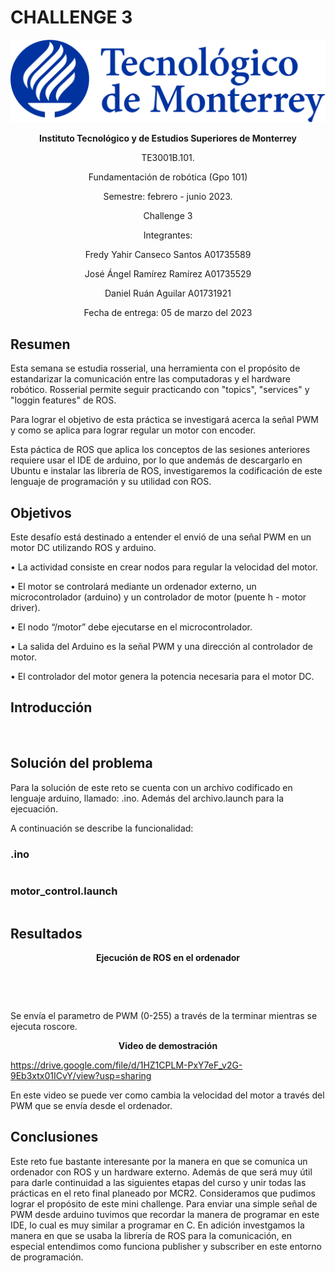 # CHALLENGE 3

<p align="center">
  <img src="https://github.com/engelSprt/Retos_Manchester_Robotics/blob/main/Challenge%201/Imagenes/tecnologico-de-monterrey-blue.png" />
</p>


**<p align="center">Instituto Tecnológico y de Estudios Superiores de Monterrey</p>**
<p align="center">TE3001B.101.</p>
<p align="center">Fundamentación de robótica (Gpo 101)</p>
<p align="center">Semestre: febrero - junio 2023.</p>
<p align="center">Challenge 3</p>
<p align="center"> Integrantes:</p>
<p align="center">Fredy Yahir Canseco Santos		A01735589</p>
<p align="center">José Ángel Ramírez Ramírez		A01735529</p>
<p align="center">Daniel Ruán Aguilar			A01731921</p>
<p align="center">Fecha de entrega: 05 de marzo del 2023</p>


## Resumen

Esta semana se estudia rosserial, una herramienta con el propósito de estandarizar la comunicación entre las computadoras y el hardware robótico.
Rosserial permite seguir practicando con "topics", "services" y "loggin features" de ROS.

Para lograr el objetivo de esta práctica se investigará acerca la señal PWM y como se aplica para lograr regular un motor con encoder.

Esta páctica de ROS que aplica los conceptos de las sesiones anteriores requiere usar el IDE de arduino, por lo que andemás de descargarlo en Ubuntu e 
instalar las librería de ROS, investigaremos la codificación de este lenguaje de programación y su utilidad con ROS. 

## Objetivos

Este desafío está destinado a entender el envió de una señal PWM en un motor DC utilizando ROS y arduino.

• La actividad consiste en crear nodos para regular la
velocidad del motor.

• El motor se controlará mediante un ordenador externo, un
microcontrolador (arduino) y un controlador de motor (puente h - motor driver).

• El nodo “/motor” debe ejecutarse en el microcontrolador.

• La salida del Arduino es la señal PWM y una dirección al controlador de motor.

• El controlador del motor genera la potencia necesaria para el motor DC.

## Introducción

<p align="center">
  <img src=" " />
</p>

## Solución del problema

Para la solución de este reto se cuenta con un archivo codificado en lenguaje arduino, llamado: .ino. Además del archivo.launch para la ejecuación. 

A continuación se describe la funcionalidad:

### .ino

`````c

`````



### motor_control.launch

`````

`````

## Resultados  

**<p align="center"> Ejecución de ROS en el ordenador</p>**

<p align="center">
  <img src=" " />
</p>

<p align="center">
  <img src=" " />
</p>

Se envía el parametro de PWM (0-255) a través de la terminar mientras se ejecuta roscore.

**<p align="center"> Video de demostración</p>**

https://drive.google.com/file/d/1HZ1CPLM-PxY7eF_v2G-9Eb3xtx01ICvY/view?usp=sharing

En este video se puede ver como cambia la velocidad del motor a través del PWM que se envía desde el ordenador.


## Conclusiones

Este reto fue bastante interesante por la manera en que se comunica un ordenador con ROS y un hardware externo. Además de que será muy útil para darle 
continuidad a las siguientes etapas del curso y unir todas las prácticas en el reto final planeado por MCR2. Consideramos que pudimos lograr el propósito 
de este mini challenge. Para enviar una simple señal de PWM desde arduino tuvimos que recordar la manera de programar en este IDE, lo cual es muy similar 
a programar en C. En adición investgamos la manera en que se usaba la librería de ROS para la comunicación, en especial entendimos como 
funciona publisher y subscriber en este entorno de programación.
